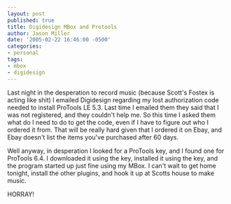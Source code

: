 ```yaml
---
layout: post
published: true
title: Digidesign MBox and Protools
author: Jason Miller
date: '2005-02-22 16:46:00 -0500'
categories:
- personal
tags:
- mbox
- digidesign
---
```


Last night in the desperation to record music (because Scott's Fostex is acting
like shit) I emailed Digidesign regarding my lost authorization code needed to
install ProTools LE 5.3. Last time I emailed them they said that I was not
registered, and they couldn't help me. So this time I asked them what do I need
to do to get the code, even if I have to figure out who I ordered it from. That
will be really hard given that I ordered it on Ebay, and Ebay doesn't list the
items you've purchased after 60 days.

Well anyway, in desperation I looked for a ProTools key, and I found one for
ProTools 6.4. I downloaded it using the key, installed it using the key, and the
program started up just fine using my MBox. I can't wait to get home tonight,
install the other plugins, and hook it up at Scotts house to make music.

HORRAY!
